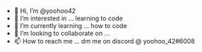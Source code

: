 - 👋 Hi, I’m @yoohoo42
- 👀 I’m interested in ... learning to code
- 🌱 I’m currently learning ... how to code
- 💞️ I’m looking to collaborate on ...
- 📫 How to reach me ... dm me on discord @ yoohoo_42#6008

<!---
yoohoo42/yoohoo42 is a ✨ special ✨ repository because its `README.md` (this file) appears on your GitHub profile.
You can click the Preview link to take a look at your changes.
--->
